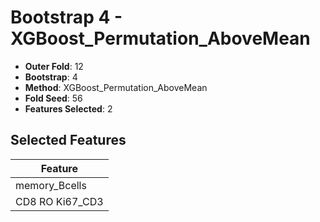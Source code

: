 # Bootstrap 4 - XGBoost_Permutation_AboveMean

- **Outer Fold**: 12
- **Bootstrap**: 4
- **Method**: XGBoost_Permutation_AboveMean
- **Fold Seed**: 56
- **Features Selected**: 2

## Selected Features

| Feature |
|---------|
| memory_Bcells |
| CD8  RO Ki67_CD3 |
